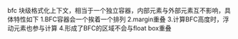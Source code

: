 bfc 块级格式化上下文，相当于一个独立容器，内部元素与外部元素互不影响，具体特性如下
1.BFC容器会一个挨着一个排列
2.margin重叠
3.计算BFC高度时，浮动元素也参与计算
4.形成了BFC的区域不会与float box重叠